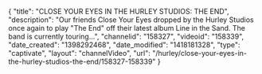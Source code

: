 {
    "title": "CLOSE YOUR EYES IN THE HURLEY STUDIOS: THE END",
    "description": "Our friends Close Your Eyes dropped by the Hurley Studios once again to play \"The End\" off their latest album Line in the Sand. The band is currently touring...",
    "channelid": "158327",
    "videoid": "158339",
    "date_created": "1398292468",
    "date_modified": "1418181328",
    "type": "captivate",
    "layout": "channelVideo",
    "url": "\/hurley\/close-your-eyes-in-the-hurley-studios-the-end\/158327-158339"
}